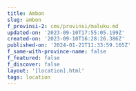 ```yaml
---
title: Ambon
slug: ambon
f_provinsi-2: cms/provinsi/maluku.md
updated-on: '2023-09-10T17:55:05.199Z'
created-on: '2023-09-10T16:28:26.386Z'
published-on: '2024-01-21T11:33:59.165Z'
f_same-with-province-name: false
f_featured: false
f_discover: false
layout: '[location].html'
tags: location
---
```



